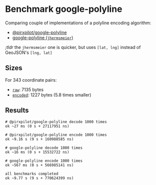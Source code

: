 # Benchmark google-polyline

Comparing couple of implementations of a polyline encoding algorithm:
- [@pirxpilot/google-polyline](https://www.npmjs.com/package/@pirxpilot/google-polyline)
- [google-polyline (`jhermsmeier`)](https://www.npmjs.com/package/google-polyline)


_;tldr_ the `jhermsmeier` one is quicker, but uses `[lat, lng]` instead of GeoJSON's `[lng, lat]`


## Sizes

For 343 coordinate pairs:
- [`raw`](samples/raw): 7135 bytes 
- [`encoded`](samples/encoded): 1227 bytes (5.8 times smaller)


## Results

```
# @pirxpilot/google-polyline decode 1000 times
ok ~27 ms (0 s + 27117951 ns)

# @pirxpilot/google-polyline encode 1000 times
ok ~9.16 s (9 s + 160988585 ns)

# google-polyline decode 1000 times
ok ~16 ms (0 s + 15532722 ns)

# google-polyline encode 1000 times
ok ~567 ms (0 s + 566985141 ns)

all benchmarks completed
ok ~9.77 s (9 s + 770624399 ns)
```